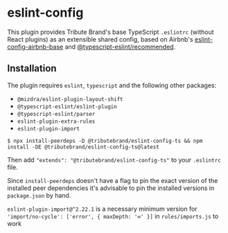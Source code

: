 # eslint-config

This plugin provides Tribute Brand's base TypeScript `.eslintrc` (without React plugins) as an extensible shared config, based on Airbnb's
[eslint-config-airbnb-base](https://github.com/airbnb/javascript/tree/master/packages/eslint-config-airbnb-base) and [@typescript-eslint/recommended](https://github.com/typescript-eslint/typescript-eslint/blob/1c1b572c3000d72cfe665b7afbada0ec415e7855/packages/eslint-plugin/src/configs/recommended.ts).

## Installation

The plugin requires `eslint`, `typescript` and the following other packages:

- `@mizdra/eslint-plugin-layout-shift`
- `@typescript-eslint/eslint-plugin`
- `@typescript-eslint/parser`
- `eslint-plugin-extra-rules`
- `eslint-plugin-import`

```shell
$ npx install-peerdeps -D @tributebrand/eslint-config-ts && npm install -DE @tributebrand/eslint-config-ts@latest
```

Then add `"extends": "@tributebrand/eslint-config-ts"` to your `.eslintrc` file.

Since `install-peerdeps` doesn't have a flag to pin the exact version of the installed peer dependencies it's advisable to pin the installed versions in `package.json` by hand.

`eslint-plugin-import@^2.22.1` is a necessary minimum version for `'import/no-cycle': ['error', { maxDepth: '∞' }]` in `rules/imports.js` to work
